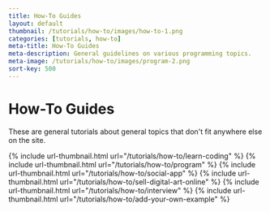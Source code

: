 ```yaml
---
title: How-To Guides
layout: default
thumbnail: /tutorials/how-to/images/how-to-1.png
categories: [tutorials, how-to]
meta-title: How-To Guides
meta-description: General guidelines on various programming topics.
meta-image: /tutorials/how-to/images/program-2.png
sort-key: 500
---
```


# How-To Guides

These are general tutorials about general topics that don't fit anywhere else on the site.

<div class="thumbnail-link-container">
  {% include url-thumbnail.html url="/tutorials/how-to/learn-coding" %}
  {% include url-thumbnail.html url="/tutorials/how-to/program" %}
  {% include url-thumbnail.html url="/tutorials/how-to/social-app" %}
  {% include url-thumbnail.html url="/tutorials/how-to/sell-digital-art-online" %}
  {% include url-thumbnail.html url="/tutorials/how-to/interview" %}
  {% include url-thumbnail.html url="/tutorials/how-to/add-your-own-example" %}
</div>
